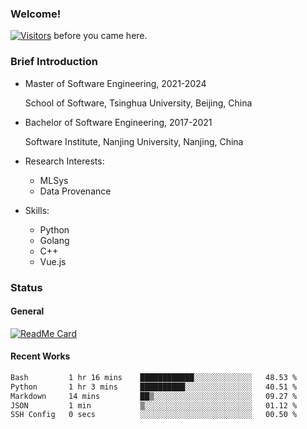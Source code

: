 ### Welcome!

[![Visitors](https://visitor-badge.laobi.icu/badge?page_id=HermitSun.HermitSun)]() before you came here.

### Brief Introduction

- Master of Software Engineering, 2021-2024
  
  School of Software, Tsinghua University, Beijing, China

- Bachelor of Software Engineering, 2017-2021
  
  Software Institute, Nanjing University, Nanjing, China

- Research Interests:
  - MLSys
  - Data Provenance

- Skills:
  - Python
  - Golang
  - C++
  - Vue.js

### Status

#### General

[![ReadMe Card](https://github-readme-stats.hermitsun.vercel.app/api?username=HermitSun&count_private=true&show_icons=true)]()

#### Recent Works

<!--START_SECTION:waka-->

```txt
Bash         1 hr 16 mins    ████████████░░░░░░░░░░░░░   48.53 %
Python       1 hr 3 mins     ██████████░░░░░░░░░░░░░░░   40.51 %
Markdown     14 mins         ██▒░░░░░░░░░░░░░░░░░░░░░░   09.27 %
JSON         1 min           ▒░░░░░░░░░░░░░░░░░░░░░░░░   01.12 %
SSH Config   0 secs          ░░░░░░░░░░░░░░░░░░░░░░░░░   00.50 %
```

<!--END_SECTION:waka-->
